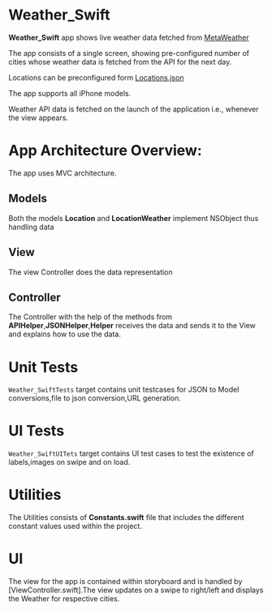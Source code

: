 # Weather_Swift

**Weather_Swift**  app shows live weather data fetched from [MetaWeather](https://www.metaweather.com/api/)

The app consists of a single screen, showing pre-configured number of cities whose weather data is fetched from the API for the next day.

Locations can be preconfigured form [Locations.json](https://github.com/PriyankaNBandaru/Weather_Swift/blob/main/Weather_Swift/Locations.json)

The app supports all iPhone models.

Weather API data is fetched on the launch of the application i.e., whenever the view appears.

# App Architecture Overview:

The app uses MVC architecture.

## Models

Both the models **Location** and **LocationWeather** implement NSObject thus handling data

## View

The view Controller does the data representation 

## Controller

The Controller with the help of the methods from **APIHelper**,**JSONHelper**,**Helper** receives the data and sends it to the View and explains how to use the data.

# Unit Tests

`Weather_SwiftTests` target contains unit testcases for JSON to Model conversions,file to json conversion,URL generation.

# UI Tests

`Weather_SwiftUITets` target contains UI test cases to test the existence of labels,images on swipe and on load.

# Utilities

The Utilities consists of **Constants.swift** file that includes the different constant values used within the project.

# UI

The view for the app is contained within storyboard and is handled by  [ViewController.swift].The view updates on a swipe to right/left and displays the Weather for respective cities.




